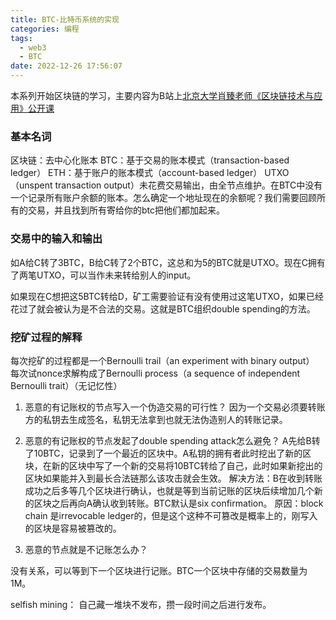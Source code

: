```yaml
---
title: BTC-比特币系统的实现
categories: 编程
tags:
  - web3
  - BTC
date: 2022-12-26 17:56:07
---
```


本系列开始区块链的学习，主要内容为B站上[北京大学肖臻老师《区块链技术与应用》公开课](https://www.bilibili.com/video/BV1Vt411X7JF?p=1&vd_source=22653c02dfbe0c9c7bb4a200eb87fe4e)

### 基本名词
区块链：去中心化账本
BTC：基于交易的账本模式（transaction-based ledger）
ETH：基于账户的账本模式（account-based ledger）
UTXO（unspent transaction output）未花费交易输出，由全节点维护。在BTC中没有一个记录所有账户余额的账本。怎么确定一个地址现在的余额呢？我们需要回顾所有的交易，并且找到所有寄给你的btc把他们都加起来。

### 交易中的输入和输出
如A给C转了3BTC，B给C转了2个BTC，这总和为5的BTC就是UTXO。现在C拥有了两笔UTXO，可以当作未来转给别人的input。

如果现在C想把这5BTC转给D，矿工需要验证有没有使用过这笔UTXO，如果已经花过了就会被认为是不合法的交易。这就是BTC组织double spending的方法。


### 挖矿过程的解释

每次挖矿的过程都是一个Bernoulli trail（an experiment with binary output）
每次试nonce求解构成了Bernoulli process（a sequence of independent Bernoulli trait）（无记忆性）

1. 恶意的有记账权的节点写入一个伪造交易的可行性？
因为一个交易必须要转账方的私钥去生成签名，私钥无法拿到也就无法伪造别人的转账记录。

2. 恶意的有记账权的节点发起了double spending attack怎么避免？
A先给B转了10BTC，记录到了一个最近的区块中。A私钥的拥有者此时挖出了新的区块，在新的区块中写了一个新的交易将10BTC转给了自己，此时如果新挖出的区块如果能并入到最长合法链那么该攻击就会生效。
解决方法：B在收到转账成功之后多等几个区块进行确认，也就是等到当前记账的区块后续增加几个新的区块之后再向A确认收到转账。BTC默认是six confirmation。
原因：block chain 是irrevocable ledger的，但是这个这种不可篡改是概率上的，刚写入的区块是容易被篡改的。

3. 恶意的节点就是不记账怎么办？

没有关系，可以等到下一个区块进行记账。BTC一个区块中存储的交易数量为1M。

selfish mining： 自己藏一堆块不发布，攒一段时间之后进行发布。

